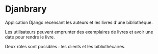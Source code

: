 # Djanbrary

Application Django recensant les auteurs et les livres d'une bibliothèque.

Les utilisateurs peuvent emprunter des exemplaires de livres et avoir une date pour rendre le livre.

Deux rôles sont possibles : les clients et les bibliothécaires.